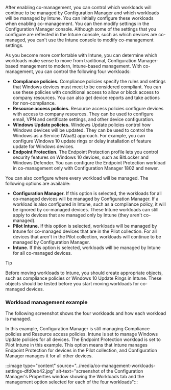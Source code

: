 After enabling co-management, you can control which workloads will continue to be managed by Configuration Manager and which workloads will be managed by Intune. You can initially configure these workloads when enabling co-management. You can then modify settings in the Configuration Manager console. Although some of the settings that you configure are reflected in the Intune console, such as which devices are co-managed, you can't use the Intune console to modify co-management settings.

As you become more comfortable with Intune, you can determine which workloads make sense to move from traditional, Configuration Manager-based management to modern, Intune-based management. With co-management, you can control the following four workloads:

 -  **Compliance policies.** Compliance policies specify the rules and settings that Windows devices must meet to be considered compliant. You can use these policies with conditional access to allow or block access to company resources. You can also get device reports and take actions for non-compliance.
 -  **Resource access policies.** Resource access policies configure devices with access to company resources. They can be used to configure email, VPN and certificate settings, and other device configuration.
 -  **Windows Update policies.** Windows Update policies control how Windows devices will be updated. They can be used to control the Windows as a Service (WaaS) approach. For example, you can configure Windows 10 update rings or delay installation of feature update for Windows devices.
 -  **Endpoint Protection.** The Endpoint Protection profile lets you control security features on Windows 10 devices, such as BitLocker and Windows Defender. You can configure the Endpoint Protection workload in co-management only with Configuration Manager 1802 and newer.

You can also configure where every workload will be managed. The following options are available:

 -  **Configuration Manager.** If this option is selected, the workloads for all co-managed devices will be managed by Configuration Manager. If a workload is also configured in Intune, such as a compliance policy, it will be ignored by co-managed devices. These Intune workloads can still apply to devices that are managed only by Intune (they aren't co-managed).
 -  **Pilot Intune.** If this option is selected, workloads will be managed by Intune for co-managed devices that are in the Pilot collection. For all devices that aren't in the Pilot collection, workloads will continue to be managed by Configuration Manager.
 -  **Intune.** If this option is selected, workloads will be managed by Intune for all co-managed devices.

> [!TIP]
> Before moving workloads to Intune, you should create appropriate objects, such as compliance policies or Windows 10 Update Rings in Intune. These objects should be tested before you start moving workloads for co-managed devices.

### Workload management example

The following screenshot shows the four workloads and how each workload is managed.

In this example, Configuration Manager is still managing Compliance policies and Resource access policies. Intune is set to manage Windows Update policies for all devices. The Endpoint Protection workload is set to Pilot Intune in this example. This option means that Intune manages Endpoint Protection for devices in the Pilot collection, and Configuration Manager manages it for all other devices.

:::image type="content" source="../media/co-management-workloads-settings-dfd0eb42.jpg" alt-text="screenshot of the Configuration Manager's Properties window showing the Workloads tab and the management option selected for each of the four workloads":::
